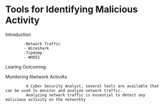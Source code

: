 # Tools for Identifying Malicious Activity


Introduction 

            -Network Traffic
            - Wireshark
            -Tcpdump
            - WHOIS
            
Learing Outcoming 




Monitoring Nwtwork ActiviAs 
                                      
                                      
             A Cyber Security Analyst, several tools are available that can be used to monitor and analyze network traffic.
             Analyzing network traffic is essential to detect any malicious activity on the networkty

